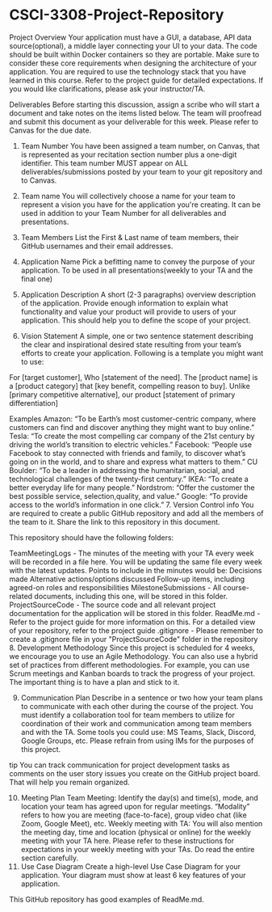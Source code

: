 # CSCI-3308-Project-Repository

Project Overview
Your application must have a GUI, a database, API data source(optional), a middle layer connecting your UI to your data. The code should be built within Docker containers so they are portable. Make sure to consider these core requirements when designing the architecture of your application. You are required to use the technology stack that you have learned in this course. Refer to the project guide for detailed expectations. If you would like clarifications, please ask your instructor/TA.

Deliverables
Before starting this discussion, assign a scribe who will start a document and take notes on the items listed below. The team will proofread and submit this document as your deliverable for this week. Please refer to Canvas for the due date.

1. Team Number
You have been assigned a team number, on Canvas, that is represented as your recitation section number plus a one-digit identifier. This team number MUST appear on ALL deliverables/submissions posted by your team to your git repository and to Canvas.

2. Team name
You will collectively choose a name for your team to represent a vision you have for the application you're creating. It can be used in addition to your Team Number for all deliverables and presentations.

3. Team Members
List the First & Last name of team members, their GitHub usernames and their email addresses.

4. Application Name
Pick a befitting name to convey the purpose of your application. To be used in all presentations(weekly to your TA and the final one)

5. Application Description
A short (2-3 paragraphs) overview description of the application. Provide enough information to explain what functionality and value your product will provide to users of your application. This should help you to define the scope of your project.

6. Vision Statement
A simple, one or two sentence statement describing the clear and inspirational desired state resulting from your team’s efforts to create your application. Following is a template you might want to use:

For [target customer], Who [statement of the need]. The [product name] is a [product category] that [key benefit, compelling reason to buy]. Unlike [primary competitive alternative], our product [statement of primary differentiation]

Examples
Amazon: “To be Earth’s most customer-centric company, where customers can find and discover anything they might want to buy online.”
Tesla: “To create the most compelling car company of the 21st century by driving the world’s transition to electric vehicles.”
Facebook: “People use Facebook to stay connected with friends and family, to discover what’s going on in the world, and to share and express what matters to them.”
CU Boulder: “To be a leader in addressing the humanitarian, social, and technological challenges of the twenty-first century.”
IKEA: “To create a better everyday life for many people.”
Nordstrom: “Offer the customer the best possible service, selection,quality, and value.”
Google: “To provide access to the world’s information in one click.”
7. Version Control
info
You are required to create a public GitHub repository and add all the members of the team to it. Share the link to this repository in this document.

This repository should have the following folders:

TeamMeetingLogs - The minutes of the meeting with your TA every week will be recorded in a file here. You will be updating the same file every week with the latest updates. Points to include in the minutes would be:
Decisions made
Alternative actions/options discussed
Follow-up items, including agreed-on roles and responsibilities
MilestoneSubmissions - All course-related documents, including this one, will be stored in this folder.
ProjectSourceCode - The source code and all relevant project documentation for the application will be stored in this folder.
ReadMe.md - Refer to the project guide for more information on this.
For a detailed view of your repository, refer to the project guide
.gitignore - Please remember to create a .gitignore file in your "ProjectSourceCode" folder in the repository
8. Development Methodology
Since this project is scheduled for 4 weeks, we encourage you to use an Agile Methodology. You can also use a hybrid set of practices from different methodologies. For example, you can use Scrum meetings and Kanban boards to track the progress of your project. The important thing is to have a plan and stick to it.

9. Communication Plan
Describe in a sentence or two how your team plans to communicate with each other during the course of the project. You must identify a collaboration tool for team members to utilize for coordination of their work and communication among team members and with the TA. Some tools you could use: MS Teams, Slack, Discord, Google Groups, etc. Please refrain from using IMs for the purposes of this project.

tip
You can track communication for project development tasks as comments on the user story issues you create on the GitHub project board. That will help you remain organized.

10. Meeting Plan
Team Meeting: Identify the day(s) and time(s), mode, and location your team has agreed upon for regular meetings. “Modality” refers to how you are meeting (face-to-face), group video chat (like Zoom, Google Meet), etc.
Weekly meeting with TA: You will also mention the meeting day, time and location (physical or online) for the weekly meeting with your TA here.
Please refer to these instructions for expectations in your weekly meeting with your TAs. Do read the entire section carefully.
11. Use Case Diagram
Create a high-level Use Case Diagram for your application. Your diagram must show at least 6 key features of your application.

This GitHub repository has good examples of ReadMe.md.